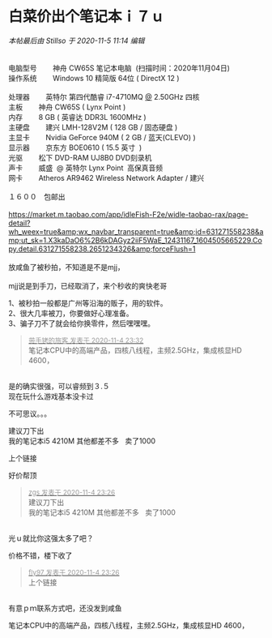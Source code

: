 # 白菜价出个笔记本ｉ７ｕ


<i class="pstatus"> 本帖最后由 Stillso 于 2020-11-5 11:14 编辑 </i><br />
<br />
&nbsp; &nbsp; &nbsp; &nbsp; <br />
电脑型号&nbsp; &nbsp; &nbsp; &nbsp; 神舟 CW65S 笔记本电脑&nbsp;&nbsp;(扫描时间：2020年11月04日)<br />
操作系统&nbsp; &nbsp; &nbsp; &nbsp; Windows 10 精简版 64位 ( DirectX 12 )<br />
&nbsp; &nbsp; &nbsp; &nbsp; <br />
处理器&nbsp; &nbsp; &nbsp; &nbsp; 英特尔 第四代酷睿 i7-4710MQ <a href="https://www.hostloc.com/home.php?mod=space&amp;uid=175" target="_blank">@</a> 2.50GHz 四核<br />
主板&nbsp; &nbsp; &nbsp; &nbsp; 神舟 CW65S ( Lynx Point )<br />
内存&nbsp; &nbsp; &nbsp; &nbsp; 8 GB ( 英睿达 DDR3L 1600MHz )<br />
主硬盘&nbsp; &nbsp; &nbsp; &nbsp; 建兴 LMH-128V2M ( 128 GB / 固态硬盘 )<br />
主显卡&nbsp; &nbsp; &nbsp; &nbsp; Nvidia GeForce 940M ( 2 GB / 蓝天(CLEVO) )<br />
显示器&nbsp; &nbsp; &nbsp; &nbsp; 京东方 BOE0610 ( 15.5 英寸&nbsp;&nbsp;)<br />
光驱&nbsp; &nbsp; &nbsp; &nbsp; 松下 DVD-RAM UJ8B0 DVD刻录机<br />
声卡&nbsp; &nbsp; &nbsp; &nbsp; 威盛&nbsp;&nbsp;@ 英特尔 Lynx Point&nbsp;&nbsp;高保真音频<br />
网卡&nbsp; &nbsp; &nbsp; &nbsp; Atheros AR9462 Wireless Network Adapter / 建兴<br />
<br />
１６００　包邮出<br />
<br />
https://market.m.taobao.com/app/idleFish-F2e/widle-taobao-rax/page-detail?wh_weex=true&amp;wx_navbar_transparent=true&amp;id=631271558238&amp;ut_sk=1.X3kaDaO6%2B6kDAGyz2iiF5WaE_12431167_1604505665229.Copy.detail.631271558238.2651234326&amp;forceFlush=1<br />
<br />
放咸鱼了被秒拍，不知道是不是mjj，<br />
<br />
mjj说是到手刀，已经取消了，来个秒收的爽快老哥

1、被秒拍一般都是广州等沿海的贩子，用的软件。<br />
2、很大几率被刀，你要做好心理准备。<br />
3、骗子刀不了就会给你换零件，然后嘿嘿嘿。

<div class="quote"><blockquote><font size="2"><a href="https://www.hostloc.com/forum.php?mod=redirect&amp;goto=findpost&amp;pid=9404281&amp;ptid=762557" target="_blank"><font color="#999999">带手铐的旅客 发表于 2020-11-4 23:32</font></a></font><br />
笔记本CPU中的高端产品，四核八线程，主频2.5GHz，集成核显HD 4600，</blockquote></div><br />
是的确实很强，可以睿频到３.５　<br />
现在玩什么游戏基本没卡过

不可思议。。。

建议刀下出<br />
我的笔记本i5 4210M 其他都差不多&nbsp; &nbsp;卖了1000

上个链接

好价帮顶<img id="aimg_p2Mp5" onclick="zoom(this, this.src, 0, 0, 0)" class="zoom" src="https://cdn.jsdelivr.net/gh/hishis/forum-master/public/images/patch.gif" onmouseover="img_onmouseoverfunc(this)" onload="thumbImg(this)" border="0" alt="" />

<div class="quote"><blockquote><font size="2"><a href="https://www.hostloc.com/forum.php?mod=redirect&amp;goto=findpost&amp;pid=9404257&amp;ptid=762557" target="_blank"><font color="#999999">zgs 发表于 2020-11-4 23:26</font></a></font><br />
建议刀下出<br />
我的笔记本i5 4210M 其他都差不多&nbsp; &nbsp;卖了1000</blockquote></div><br />
光ｕ就比你这强太多了吧？

价格不错，楼下收了

<div class="quote"><blockquote><font size="2"><a href="https://www.hostloc.com/forum.php?mod=redirect&amp;goto=findpost&amp;pid=9404258&amp;ptid=762557" target="_blank"><font color="#999999">fly97 发表于 2020-11-4 23:26</font></a></font><br />
上个链接</blockquote></div><br />
有意ｐｍ联系方式吧，还没发到咸鱼

笔记本CPU中的高端产品，四核八线程，主频2.5GHz，集成核显HD 4600，
